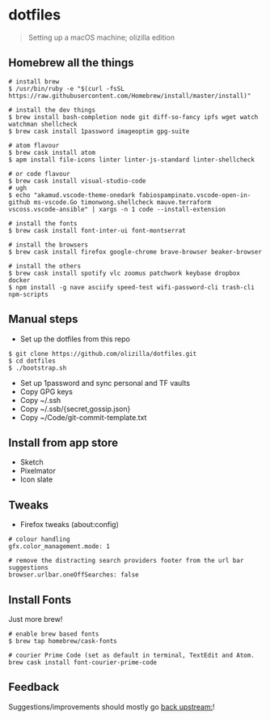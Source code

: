 # dotfiles

> Setting up a macOS machine; olizilla edition

## Homebrew all the things

```console
# install brew
$ /usr/bin/ruby -e "$(curl -fsSL https://raw.githubusercontent.com/Homebrew/install/master/install)"

# install the dev things
$ brew install bash-completion node git diff-so-fancy ipfs wget watch watchman shellcheck
$ brew cask install 1password imageoptim gpg-suite 

# atom flavour
$ brew cask install atom
$ apm install file-icons linter linter-js-standard linter-shellcheck

# or code flavour
$ brew cask install visual-studio-code
# ugh
$ echo "akamud.vscode-theme-onedark fabiospampinato.vscode-open-in-github ms-vscode.Go timonwong.shellcheck mauve.terraform vscoss.vscode-ansible" | xargs -n 1 code --install-extension

# install the fonts
$ brew cask install font-inter-ui font-montserrat

# install the browsers
$ brew cask install firefox google-chrome brave-browser beaker-browser

# install the others
$ brew cask install spotify vlc zoomus patchwork keybase dropbox docker
$ npm install -g nave asciify speed-test wifi-password-cli trash-cli npm-scripts
```

## Manual steps

- Set up the dotfiles from this repo

```console
$ git clone https://github.com/olizilla/dotfiles.git
$ cd dotfiles
$ ./bootstrap.sh
```

- Set up 1password and sync personal and TF vaults
- Copy GPG keys
- Copy ~/.ssh
- Copy ~/.ssb/{secret,gossip.json}
- Copy ~/Code/git-commit-template.txt

## Install from app store

- Sketch
- Pixelmator
- Icon slate

## Tweaks

- Firefox tweaks (about:config)

```
# colour handling
gfx.color_management.mode: 1

# remove the distracting search providers footer from the url bar suggestions
browser.urlbar.oneOffSearches: false
```

## Install Fonts

Just more brew!

``` console
# enable brew based fonts
$ brew tap homebrew/cask-fonts

# courier Prime Code (set as default in terminal, TextEdit and Atom.
brew cask install font-courier-prime-code
```

## Feedback

Suggestions/improvements should mostly go [back upstream:](https://github.com/mathiasbynens/dotfiles/issues)!
